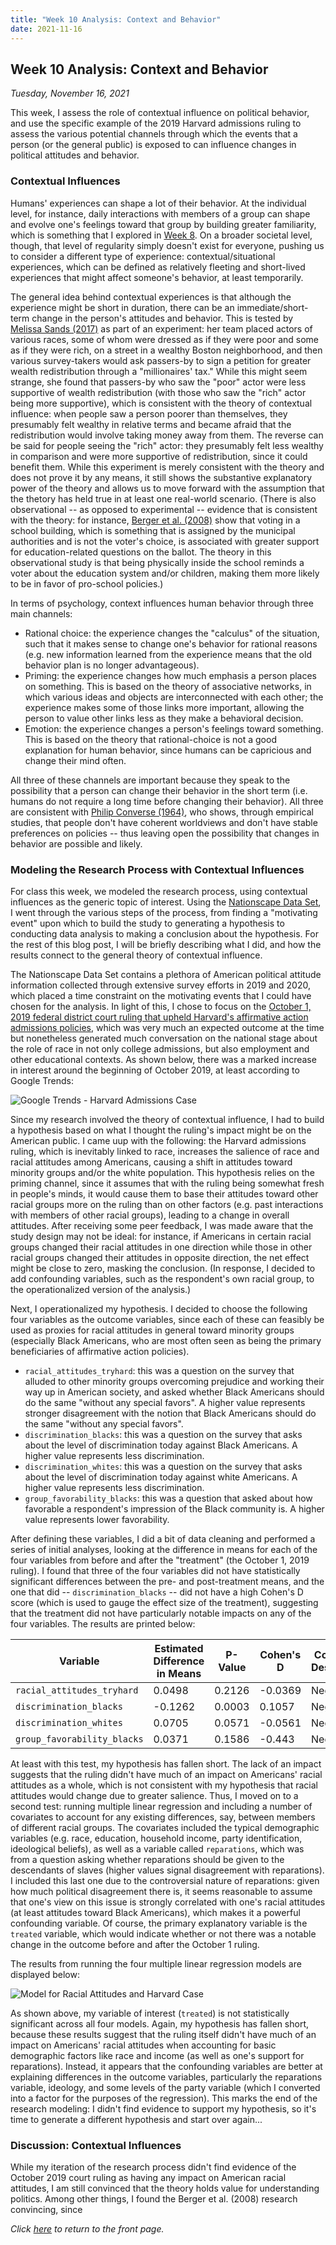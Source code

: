 ```yaml
---
title: "Week 10 Analysis: Context and Behavior"
date: 2021-11-16
---
```

## Week 10 Analysis: Context and Behavior
*Tuesday, November 16, 2021*

This week, I assess the role of contextual influence on political behavior, and use the specific example of the 2019 Harvard admissions ruling to assess the various potential channels through which the events that a person (or the general public) is exposed to can influence changes in political attitudes and behavior. 

### Contextual Influences
Humans' experiences can shape a lot of their behavior. At the individual level, for instance, daily interactions with members of a group can shape and evolve one's feelings toward that group by building greater familiarity, which is something that I explored in [Week 8](https://yanxifang.github.io/Gov-1372/2021/11/02/Week-Eight-Blog-Post.html). On a broader societal level, though, that level of regularity simply doesn't exist for everyone, pushing us to consider a different type of experience: contextual/situational experiences, which can be defined as relatively fleeting and short-lived experiences that might affect someone's behavior, at least temporarily.

The general idea behind contextual experiences is that although the experience might be short in duration, there can be an immediate/short-term change in the person's attitudes and behavior. This is tested by [Melissa Sands (2017)](https://www.jstor.org/stable/26479037) as part of an experiment: her team placed actors of various races, some of whom were dressed as if they were poor and some as if they were rich, on a street in a wealthy Boston neighborhood, and then various survey-takers would ask passers-by to sign a petition for greater wealth redistribution through a "millionaires' tax." While this might seem strange, she found that passers-by who saw the "poor" actor were less supportive of wealth redistribution (with those who saw the "rich" actor being more supportive), which is consistent with the theory of contextual influence: when people saw a person poorer than themselves, they presumably felt wealthy in relative terms and became afraid that the redistribution would involve taking money away from them. The reverse can be said for people seeing the "rich" actor: they presumably felt less wealthy in comparison and were more supportive of redistribution, since it could benefit them. While this experiment is merely consistent with the theory and does not prove it by any means, it still shows the substantive explanatory power of the theory and allows us to move forward with the assumption that the thetory has held true in at least one real-world scenario. (There is also observational -- as opposed to experimental -- evidence that is consistent with the theory: for instance, [Berger et al. (2008)](https://www.jstor.org/stable/25462880) show that voting in a school building, which is something that is assigned by the municipal authorities and is not the voter's choice, is associated with greater support for education-related questions on the ballot. The theory in this observational study is that being physically inside the school reminds a voter about the education system and/or children, making them more likely to be in favor of pro-school policies.)

In terms of psychology, context influences human behavior through three main channels:
- Rational choice: the experience changes the "calculus" of the situation, such that it makes sense to change one's behavior for rational reasons (e.g. new information learned from the experience means that the old behavior plan is no longer advantageous). 
- Priming: the experience changes how much emphasis a person places on something. This is based on the theory of associative networks, in which various ideas and objects are interconnected with each other; the experience makes some of those links more important, allowing the person to value other links less as they make a behavioral decision.
- Emotion: the experience changes a person's feelings toward something. This is based on the theory that rational-choice is not a good explanation for human behavior, since humans can be capricious and change their mind often. 

All three of these channels are important because they speak to the possibility that a person can change their behavior in the short term (i.e. humans do not require a long time before changing their behavior). All three are consistent with [Philip Converse (1964)](https://www.tandfonline.com/doi/pdf/10.1080/08913810608443650), who shows, through empirical studies, that people don't have coherent worldviews and don't have stable preferences on policies -- thus leaving open the possibility that changes in behavior are possible and likely.

### Modeling the Research Process with Contextual Influences
For class this week, we modeled the research process, using contextual influences as the generic topic of interest. Using the [Nationscape Data Set](https://www.voterstudygroup.org/data/nationscape), I went through the various steps of the process, from finding a "motivating event" upon which to build the study to generating a hypothesis to conducting data analysis to making a conclusion about the hypothesis. For the rest of this blog post, I will be briefly describing what I did, and how the results connect to the general theory of contextual influence.

The Nationscape Data Set contains a plethora of American political attitude information collected through extensive survey efforts in 2019 and 2020, which placed a time constraint on the motivating events that I could have chosen for the analysis. In light of this, I chose to focus on the [October 1, 2019 federal district court ruling that upheld Harvard's affirmative action admissions policies](https://www.npr.org/2019/10/01/730386096/federal-judge-rules-in-favor-of-harvard-in-admissions-case), which was very much an expected outcome at the time but nonetheless generated much conversation on the national stage about the role of race in not only college admissions, but also employment and other educational contexts. As shown below, there was a marked increase in interest around the beginning of October 2019, at least according to Google Trends:

![Google Trends - Harvard Admissions Case](https://yanxifang.github.io/Gov-1372/images/googletrends_harvard.PNG)

Since my research involved the theory of contextual influence, I had to build a hypothesis based on what I thought the ruling's impact might be on the American public. I came uup with the following: the Harvard admissions ruling, which is inevitably linked to race, increases the salience of race and racial attitudes among Americans, causing a shift in attitudes toward minority groups and/or the white population. This hypothesis relies on the priming channel, since it assumes that with the ruling being somewhat fresh in people's minds, it would cause them to base their attitudes toward other racial groups more on the ruling than on other factors (e.g. past interactions with members of other racial groups), leading to a change in overall attitudes. After receiving some peer feedback, I was made aware that the study design may not be ideal: for instance, if Americans in certain racial groups changed their racial attitudes in one direction while those in other racial groups changed their attitudes in opposite direction, the net effect might be close to zero, masking the conclusion. (In response, I decided to add confounding variables, such as the respondent's own racial group, to the operationalized version of the analysis.)

Next, I operationalized my hypothesis. I decided to choose the following four variables as the outcome variables, since each of these can feasibly be used as proxies for racial attitudes in general toward minority groups (especially Black Americans, who are most often seen as being the primary beneficiaries of affirmative action policies).
- `racial_attitudes_tryhard`: this was a question on the survey that alluded to other minority groups overcoming prejudice and working their way up in American society, and asked whether Black Americans should do the same "without any special favors". A higher value represents stronger disagreement with the notion that Black Americans should do the same "without any special favors".
- `discrimination_blacks`: this was a question on the survey that asks about the level of discrimination today against Black Americans. A higher value represents less discrimination.
- `discrimination_whites`: this was a question on the survey that asks about the level of discrimination today against white Americans. A higher value represents less discrimination.
- `group_favorability_blacks`: this was a question that asked about how favorable a respondent's impression of the Black community is. A higher value represents lower favorability.

After defining these variables, I did a bit of data cleaning and performed a series of initial analyses, looking at the difference in means for each of the four variables from before and after the "treatment" (the October 1, 2019 ruling). I found that three of the four variables did not have statistically significant differences between the pre- and post-treatment means, and the one that did -- `discrimination_blacks` -- did not have a high Cohen's D score (which is used to gauge the effect size of the treatment), suggesting that the treatment did not have particularly notable impacts on any of the four variables. The results are printed below:

| Variable | Estimated Difference in Means | P-Value | Cohen's D | Cohen's D Description |
| --- | --- | --- | --- | --- |
| `racial_attitudes_tryhard` | 0.0498 | 0.2126 | -0.0369 | Negligible | 
| `discrimination_blacks` | -0.1262 | 0.0003 | 0.1057 | Negligible | 
| `discrimination_whites` | 0.0705 | 0.0571 | -0.0561 | Negligible | 
| `group_favorability_blacks` | 0.0371 | 0.1586 | -0.443 | Negligible | 

At least with this test, my hypothesis has fallen short. The lack of an impact suggests that the ruling didn't have much of an impact on Americans' racial attitudes as a whole, which is not consistent with my hypothesis that racial attitudes would change due to greater salience. Thus, I moved on to a second test: running multiple linear regression and including a number of covariates to account for any existing differences, say, between members of different racial groups. The covariates included the typical demographic variables (e.g. race, education, household income, party identification, ideological beliefs), as well as a variable called `reparations`, which was from a question asking whether reparations should be given to the descendants of slaves (higher values signal disagreement with reparations). I included this last one due to the controversial nature of reparations: given how much political disagreement there is, it seems reasonable to assume that one's view on this issue is strongly correlated with one's racial attitudes (at least attitudes toward Black Americans), which makes it a powerful confounding variable. Of course, the primary explanatory variable is the `treated` variable, which would indicate whether or not there was a notable change in the outcome before and after the October 1 ruling.

The results from running the four multiple linear regression models are displayed below:

![Model for Racial Attitudes and Harvard Case](https://yanxifang.github.io/Gov-1372/images/harvard_admissions_model.PNG)

As shown above, my variable of interest (`treated`) is not statistically significant across all four models. Again, my hypothesis has fallen short, because these results suggest that the ruling itself didn't have much of an impact on Americans' racial attitudes when accounting for basic demographic factors like race and income (as well as one's support for reparations). Instead, it appears that the confounding variables are better at explaining differences in the outcome variables, particularly the reparations variable, ideology, and some levels of the party variable (which I converted into a factor for the purposes of the regression). This marks the end of the research modeling: I didn't find evidence to support my hypothesis, so it's time to generate a different hypothesis and start over again...

### Discussion: Contextual Influences
While my iteration of the research process didn't find evidence of the October 2019 court ruling as having any impact on American racial attitudes, I am still convinced that the theory holds value for understanding politics. Among other things, I found the Berger et al. (2008) research convincing, since 

*Click [here](https://yanxifang.github.io/Gov-1372/) to return to the front page.*
